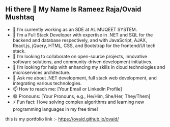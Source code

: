 ## Hi there 👋 My Name Is Rameez Raja/Ovaid Mushtaq

- 🔭 I’m currently working as an SDE at AL MUQEET SYSTEM.
- 🌱 I’m a Full Stack Developer with expertise in .NET and SQL for the backend and database respectively, and with JavaScript, AJAX, React.js, jQuery, HTML, CSS, and Bootstrap for the frontend/UI tech stack.
- 👯 I’m looking to collaborate on open-source projects, innovative software solutions, and community-driven development initiatives.
- 🤔 I’m looking for help with enhancing my skills in cloud technologies and microservices architecture.
- 💬 Ask me about .NET development, full stack web development, and integrating various technologies.
- 📫 How to reach me: [Your Email or LinkedIn Profile]
- 😄 Pronouns: [Your Pronouns, e.g., He/Him, She/Her, They/Them]
- ⚡ Fun fact: I love solving complex algorithms and learning new programming languages in my free time!

this is my portfolio link :- https://ovaid.github.io/ovaid/
